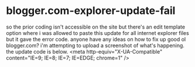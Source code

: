 # blogger.com-explorer-update-fail
so the prior coding isn't accessible on the site but there's an edit template option where i was allowed to paste this update for all internet explorer files but it gave the error code. anyone have any ideas on how to fix up good ol blogger.com? i'm attempting to upload a screenshot of what's happening. the update code is below. 
&lt;meta http-equiv="X-UA-Compatible" content="IE=9; IE=8; IE=7; IE=EDGE; chrome=1" />
